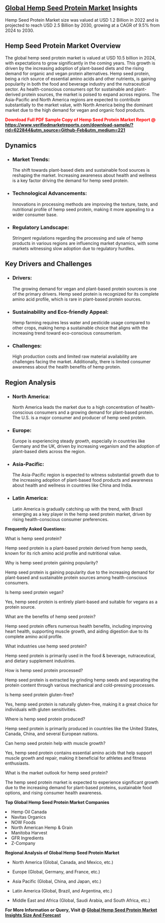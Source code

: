 <h2><a href="https://www.verifiedmarketreports.com/download-sample/?rid=622844&amp;utm_source=Github&amp;utm_medium=221" target="_blank">Global Hemp Seed Protein Market</a> Insights</h2><p>Hemp Seed Protein Market size was valued at USD 1.2 Billion in 2022 and is projected to reach USD 2.5 Billion by 2030, growing at a CAGR of 9.5% from 2024 to 2030.</p><p> <h2>Hemp Seed Protein Market Overview</h2> <p>The global hemp seed protein market is valued at USD 10.5 billion in 2024, with expectations to grow significantly in the coming years. This growth is driven by the increasing adoption of plant-based diets and the rising demand for organic and vegan protein alternatives. Hemp seed protein, being a rich source of essential amino acids and other nutrients, is gaining popularity in both the food and beverage industry and the nutraceutical sector. As health-conscious consumers opt for sustainable and plant-derived protein sources, the market is poised to expand across regions. The Asia-Pacific and North America regions are expected to contribute substantially to the market value, with North America being the dominant market due to the high demand for vegan and organic food products.</p> <p><strong><p><span class=""><span style="color: #ff0000;"><strong>Download Full PDF Sample Copy of Hemp Seed Protein Market Report</strong> @ </span><a href="https://www.verifiedmarketreports.com/download-sample/?rid=622844&amp;utm_source=Github-Feb&amp;utm_medium=221" target="_blank">https://www.verifiedmarketreports.com/download-sample/?rid=622844&amp;utm_source=Github-Feb&amp;utm_medium=221</a></span></p></strong></p> <h2>Dynamics</h2> <ul> <li><h3>Market Trends:</h3> The shift towards plant-based diets and sustainable food sources is reshaping the market. Increasing awareness about health and wellness is a key factor driving the demand for hemp seed protein.</li> <li><h3>Technological Advancements:</h3> Innovations in processing methods are improving the texture, taste, and nutritional profile of hemp seed protein, making it more appealing to a wider consumer base.</li> <li><h3>Regulatory Landscape:</h3> Stringent regulations regarding the processing and sale of hemp products in various regions are influencing market dynamics, with some markets witnessing slow adoption due to regulatory hurdles.</li> </ul> <h2>Key Drivers and Challenges</h2> <ul> <li><h3>Drivers:</h3> The growing demand for vegan and plant-based protein sources is one of the primary drivers. Hemp seed protein is recognized for its complete amino acid profile, which is rare in plant-based protein sources.</li> <li><h3>Sustainability and Eco-friendly Appeal:</h3> Hemp farming requires less water and pesticide usage compared to other crops, making hemp a sustainable choice that aligns with the increasing trend toward eco-conscious consumerism.</li> <li><h3>Challenges:</h3> High production costs and limited raw material availability are challenges facing the market. Additionally, there is limited consumer awareness about the health benefits of hemp protein.</li> </ul> <h2>Region Analysis</h2> <ul> <li><h3>North America:</h3> North America leads the market due to a high concentration of health-conscious consumers and a growing demand for plant-based protein. The U.S. is a major consumer and producer of hemp seed protein.</li> <li><h3>Europe:</h3> Europe is experiencing steady growth, especially in countries like Germany and the UK, driven by increasing veganism and the adoption of plant-based diets across the region.</li> <li><h3>Asia-Pacific:</h3> The Asia-Pacific region is expected to witness substantial growth due to the increasing adoption of plant-based food products and awareness about health and wellness in countries like China and India.</li> <li><h3>Latin America:</h3> Latin America is gradually catching up with the trend, with Brazil emerging as a key player in the hemp seed protein market, driven by rising health-conscious consumer preferences.</li> </ul> <p><strong>Frequently Asked Questions:</strong></p> <p>What is hemp seed protein?</p> <p>Hemp seed protein is a plant-based protein derived from hemp seeds, known for its rich amino acid profile and nutritional value.</p> <p>Why is hemp seed protein gaining popularity?</p> <p>Hemp seed protein is gaining popularity due to the increasing demand for plant-based and sustainable protein sources among health-conscious consumers.</p> <p>Is hemp seed protein vegan?</p> <p>Yes, hemp seed protein is entirely plant-based and suitable for vegans as a protein source.</p> <p>What are the benefits of hemp seed protein?</p> <p>Hemp seed protein offers numerous health benefits, including improving heart health, supporting muscle growth, and aiding digestion due to its complete amino acid profile.</p> <p>What industries use hemp seed protein?</p> <p>Hemp seed protein is primarily used in the food & beverage, nutraceutical, and dietary supplement industries.</p> <p>How is hemp seed protein processed?</p> <p>Hemp seed protein is extracted by grinding hemp seeds and separating the protein content through various mechanical and cold-pressing processes.</p> <p>Is hemp seed protein gluten-free?</p> <p>Yes, hemp seed protein is naturally gluten-free, making it a great choice for individuals with gluten sensitivities.</p> <p>Where is hemp seed protein produced?</p> <p>Hemp seed protein is primarily produced in countries like the United States, Canada, China, and several European nations.</p> <p>Can hemp seed protein help with muscle growth?</p> <p>Yes, hemp seed protein contains essential amino acids that help support muscle growth and repair, making it beneficial for athletes and fitness enthusiasts.</p> <p>What is the market outlook for hemp seed protein?</p> <p>The hemp seed protein market is expected to experience significant growth due to the increasing demand for plant-based proteins, sustainable food options, and rising consumer health awareness.</p> </p><p><strong>Top Global Hemp Seed Protein Market Companies</strong></p><div data-test-id=""><p><li>Hemp Oil Canada</li><li> Navitas Organics</li><li> NOW Foods</li><li> North American Hemp & Grain</li><li> Manitoba Harvest</li><li> GFR Ingredients</li><li> Z-Company</li></p><div><strong>Regional Analysis of&nbsp;Global Hemp Seed Protein Market</strong></div><ul><li dir="ltr"><p dir="ltr">North America&nbsp;(Global, Canada, and Mexico, etc.)</p></li><li dir="ltr"><p dir="ltr">Europe (Global, Germany, and France, etc.)</p></li><li dir="ltr"><p dir="ltr">Asia Pacific&nbsp;(Global, China, and Japan, etc.)</p></li><li dir="ltr"><p dir="ltr">Latin America&nbsp;(Global, Brazil, and Argentina, etc.)</p></li><li dir="ltr">Middle East and Africa&nbsp;(Global, Saudi Arabia, and South Africa, etc.)</li></ul><p><strong>For More Information or Query, Visit @&nbsp;</strong><strong><a href="https://www.verifiedmarketreports.com/product/hemp-seed-protein-market/?utm_source=Github&amp;utm_medium=221" target="_blank">Global Hemp Seed Protein Market Insights Size And Forecast</a></strong></p></div>

